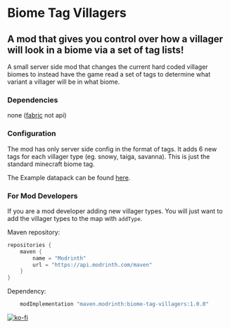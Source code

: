 # Biome Tag Villagers

A mod that gives you control over how a villager will look in a biome via a set of tag lists!
---
A small server side mod that changes the current hard coded villager biomes to instead have the game read a set of tags
to determine what variant a villager will be in what biome.

### Dependencies
none ([fabric](https://fabricmc.net/) not api)

### Configuration
The mod has only server side config in the format of tags. It adds 6 new tags for each villager type (eg. snowy, taiga,
savanna). This is just the standard minecraft biome tag.

The Example datapack can be found [here](https://github.com/theendercore/BiomeTagVillagers/tree/master/example).

### For Mod Developers
If you are a mod developer adding new villager types. You will just want to add the villager types to the map
with `addType`.

Maven repository:

```gradle
repositories {
    maven {
        name = "Modrinth"
        url = "https://api.modrinth.com/maven"
    }
}
```

Dependency:

```gradle
    modImplementation "maven.modrinth:biome-tag-villagers:1.0.0"
```



[![ko-fi](https://ko-fi.com/img/githubbutton_sm.svg)](https://ko-fi.com/M4M7DWJCH)